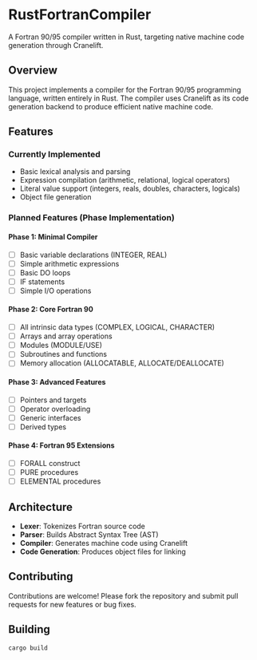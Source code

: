 # RustFortranCompiler

A Fortran 90/95 compiler written in Rust, targeting native machine code generation through Cranelift.

## Overview

This project implements a compiler for the Fortran 90/95 programming language, written entirely in Rust. The compiler uses Cranelift as its code generation backend to produce efficient native machine code.

## Features

### Currently Implemented
- Basic lexical analysis and parsing
- Expression compilation (arithmetic, relational, logical operators)
- Literal value support (integers, reals, doubles, characters, logicals)
- Object file generation

### Planned Features (Phase Implementation)

#### Phase 1: Minimal Compiler
- [ ] Basic variable declarations (INTEGER, REAL)
- [ ] Simple arithmetic expressions
- [ ] Basic DO loops
- [ ] IF statements
- [ ] Simple I/O operations

#### Phase 2: Core Fortran 90
- [ ] All intrinsic data types (COMPLEX, LOGICAL, CHARACTER)
- [ ] Arrays and array operations
- [ ] Modules (MODULE/USE)
- [ ] Subroutines and functions
- [ ] Memory allocation (ALLOCATABLE, ALLOCATE/DEALLOCATE)

#### Phase 3: Advanced Features
- [ ] Pointers and targets
- [ ] Operator overloading
- [ ] Generic interfaces
- [ ] Derived types

#### Phase 4: Fortran 95 Extensions
- [ ] FORALL construct
- [ ] PURE procedures
- [ ] ELEMENTAL procedures

## Architecture

- **Lexer**: Tokenizes Fortran source code
- **Parser**: Builds Abstract Syntax Tree (AST)
- **Compiler**: Generates machine code using Cranelift
- **Code Generation**: Produces object files for linking

## Contributing
Contributions are welcome! Please fork the repository and submit pull requests for new features or bug fixes.


## Building

```bash
cargo build